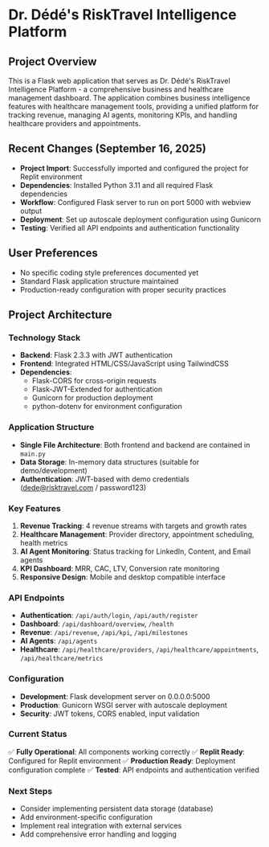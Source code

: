 # Dr. Dédé's RiskTravel Intelligence Platform

## Project Overview

This is a Flask web application that serves as Dr. Dédé's RiskTravel Intelligence Platform - a comprehensive business and healthcare management dashboard. The application combines business intelligence features with healthcare management tools, providing a unified platform for tracking revenue, managing AI agents, monitoring KPIs, and handling healthcare providers and appointments.

## Recent Changes (September 16, 2025)

- **Project Import**: Successfully imported and configured the project for Replit environment
- **Dependencies**: Installed Python 3.11 and all required Flask dependencies
- **Workflow**: Configured Flask server to run on port 5000 with webview output
- **Deployment**: Set up autoscale deployment configuration using Gunicorn
- **Testing**: Verified all API endpoints and authentication functionality

## User Preferences

- No specific coding style preferences documented yet
- Standard Flask application structure maintained
- Production-ready configuration with proper security practices

## Project Architecture

### Technology Stack
- **Backend**: Flask 2.3.3 with JWT authentication
- **Frontend**: Integrated HTML/CSS/JavaScript using TailwindCSS
- **Dependencies**: 
  - Flask-CORS for cross-origin requests
  - Flask-JWT-Extended for authentication
  - Gunicorn for production deployment
  - python-dotenv for environment configuration

### Application Structure
- **Single File Architecture**: Both frontend and backend are contained in `main.py`
- **Data Storage**: In-memory data structures (suitable for demo/development)
- **Authentication**: JWT-based with demo credentials (dede@risktravel.com / password123)

### Key Features
1. **Revenue Tracking**: 4 revenue streams with targets and growth rates
2. **Healthcare Management**: Provider directory, appointment scheduling, health metrics
3. **AI Agent Monitoring**: Status tracking for LinkedIn, Content, and Email agents
4. **KPI Dashboard**: MRR, CAC, LTV, Conversion rate monitoring
5. **Responsive Design**: Mobile and desktop compatible interface

### API Endpoints
- **Authentication**: `/api/auth/login`, `/api/auth/register`
- **Dashboard**: `/api/dashboard/overview`, `/health`
- **Revenue**: `/api/revenue`, `/api/kpi`, `/api/milestones`
- **AI Agents**: `/api/agents`
- **Healthcare**: `/api/healthcare/providers`, `/api/healthcare/appointments`, `/api/healthcare/metrics`

### Configuration
- **Development**: Flask development server on 0.0.0.0:5000
- **Production**: Gunicorn WSGI server with autoscale deployment
- **Security**: JWT tokens, CORS enabled, input validation

### Current Status
✅ **Fully Operational**: All components working correctly
✅ **Replit Ready**: Configured for Replit environment
✅ **Production Ready**: Deployment configuration complete
✅ **Tested**: API endpoints and authentication verified

### Next Steps
- Consider implementing persistent data storage (database)
- Add environment-specific configuration
- Implement real integration with external services
- Add comprehensive error handling and logging